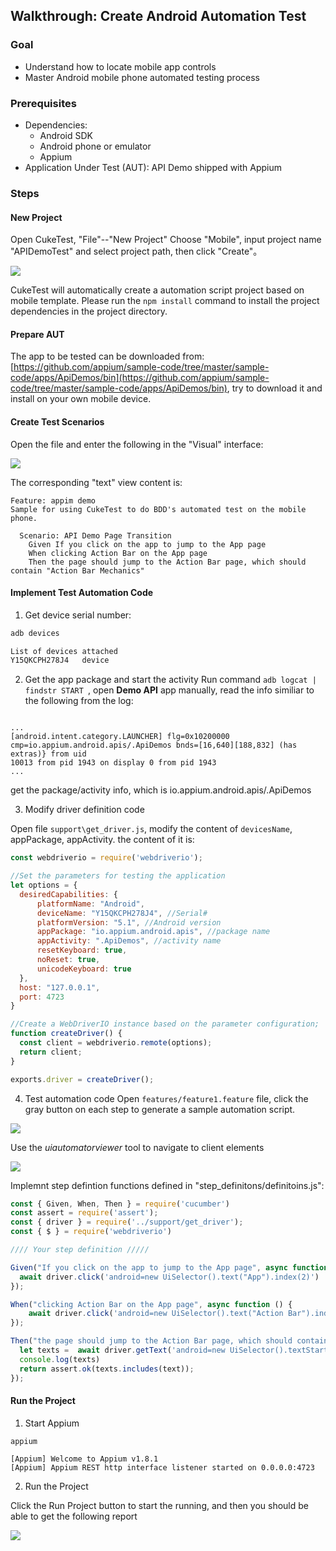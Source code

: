## Walkthrough: Create Android Automation Test

### Goal

* Understand how to locate mobile app controls
* Master Android mobile phone automated testing process

### Prerequisites
* Dependencies: 
    * Android SDK
    * Android phone or emulator
    * Appium
* Application Under Test (AUT): API Demo shipped with Appium

### Steps

#### New Project

Open CukeTest, "File"--"New Project"
Choose "Mobile", input project name "APIDemoTest" and select project path, then click "Create"。

![](assets_android/newproject.png)

CukeTest will automatically create a automation script project based on mobile template. Please run the `npm install` command to install the project dependencies in the project directory.

#### Prepare AUT

The app to be tested can be downloaded from: [https://github.com/appium/sample-code/tree/master/sample-code/apps/ApiDemos/bin](https://github.com/appium/sample-code/tree/master/sample-code/apps/ApiDemos/bin), try to download it and install on your own mobile device.


#### Create Test Scenarios

Open the file and enter the following in the "Visual" interface:

![](assets_android/feature.png)

The corresponding "text" view content is: 

```gherkin
Feature: appim demo
Sample for using CukeTest to do BDD's automated test on the mobile phone.

  Scenario: API Demo Page Transition
    Given If you click on the app to jump to the App page
    When clicking Action Bar on the App page
    Then the page should jump to the Action Bar page, which should contain "Action Bar Mechanics"
```

#### Implement Test Automation Code

1. Get device serial number:

  ```powershell
  adb devices

  List of devices attached
  Y15QKCPH278J4   device
  ```
  
2. Get the app package and start the activity
  Run command `adb logcat | findstr START `, open __Demo API__ app manually, read the info similiar to the following from the log:

  ```basic

  ...
  [android.intent.category.LAUNCHER] flg=0x10200000 cmp=io.appium.android.apis/.ApiDemos bnds=[16,640][188,832] (has extras)} from uid
10013 from pid 1943 on display 0 from pid 1943
  ...

  ```

  get the package/activity info, which is io.appium.android.apis/.ApiDemos

3. Modify driver definition code

  Open file `support\get_driver.js`, modify the content of `devicesName`, appPackage, appActivity. the content of it is:
  
  ```javascript
  const webdriverio = require('webdriverio');

  //Set the parameters for testing the application
  let options = {
    desiredCapabilities: {
        platformName: "Android",
        deviceName: "Y15QKCPH278J4", //Serial#
        platformVersion: "5.1", //Android version
        appPackage: "io.appium.android.apis", //package name
        appActivity: ".ApiDemos", //activity name
        resetKeyboard: true,  
        noReset: true,
        unicodeKeyboard: true
    },
    host: "127.0.0.1",
    port: 4723
  }

  //Create a WebDriverIO instance based on the parameter configuration;
  function createDriver() {
    const client = webdriverio.remote(options);
    return client;
  }

  exports.driver = createDriver();
  ```

4. Test automation code
  Open `features/feature1.feature` file, click the gray button on each step to generate a sample automation script.

  ![](assets_android/script.png)

  Use the *uiautomatorviewer* tool to navigate to client elements

  ![](assets_android/uiautomatorviewer.png)

  Implemnt step defintion functions defined in "step\_definitons/definitoins.js":

  ```javascript
  const { Given, When, Then } = require('cucumber')
  const assert = require('assert');
  const { driver } = require('../support/get_driver');
  const { $ } = require('webdriverio')

  //// Your step definition /////

  Given("If you click on the app to jump to the App page", async function () {
    await driver.click('android=new UiSelector().text("App").index(2)')
  });

  When("clicking Action Bar on the App page", async function () {
      await driver.click('android=new UiSelector().text("Action Bar").index(0)');
  });

  Then("the page should jump to the Action Bar page, which should contain {string}", async function (arg1) {
    let texts =  await driver.getText('android=new UiSelector().textStartsWith("Action")');
    console.log(texts)
    return assert.ok(texts.includes(text));
  });
  
  ```

#### Run the Project

1. Start Appium

  ```basic
  appium

  [Appium] Welcome to Appium v1.8.1
  [Appium] Appium REST http interface listener started on 0.0.0.0:4723
  ```

2. Run the Project

  Click the Run Project button to start the running, and then you should be able to get the following report

  ![](assets_android/report.png)

